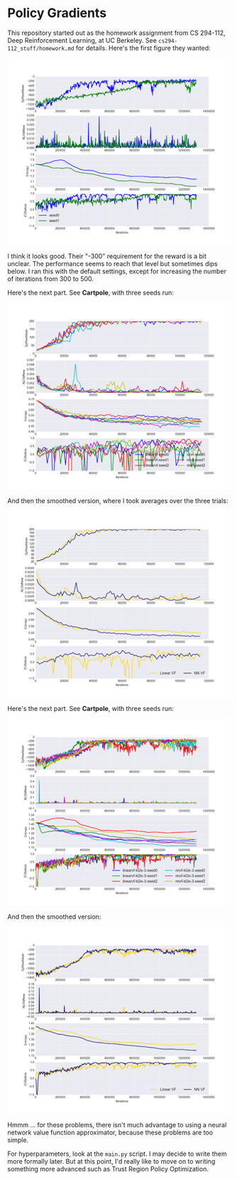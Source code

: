 # Policy Gradients

This repository started out as the homework assignment from CS 294-112, Deep
Reinforcement Learning, at UC Berkeley. See `cs294-112_stuff/homework.md` for
details. Here's the first figure they wanted:

![part01](figures/part_01.png?raw=true)

I think it looks good. Their "-300" requirement for the reward is a bit unclear.
The performance seems to reach that level but sometimes dips below. I ran this
with the default settings, except for increasing the number of iterations from
300 to 500.

Here's the next part. See **Cartpole**, with three seeds run:

![cartpole](figures/cartpole_comparison.png?raw=true)

And then the smoothed version, where I took averages over the three trials:

![cartpole_sm](figures/cartpole_comparison_sm.png?raw=true)

Here's the next part. See **Cartpole**, with three seeds run:

![pendulum](figures/pendulum_comparison.png?raw=true)

And then the smoothed version:

![pendulum_sm](figures/pendulum_comparison_sm.png?raw=true)

Hmmm ... for these problems, there isn't much advantage to using a neural
network value function approximator, because these problems are too simple.

For hyperparameters, look at the `main.py` script. I may decide to write them
more formally later. But at this point, I'd really like to move on to writing
something more advanced such as Trust Region Policy Optimization.
